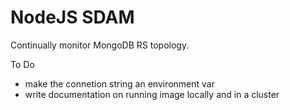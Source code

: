 # NodeJS SDAM

Continually monitor MongoDB RS topology.

To Do
 - make the connetion string an environment var
 - write documentation on running image locally and in a cluster

